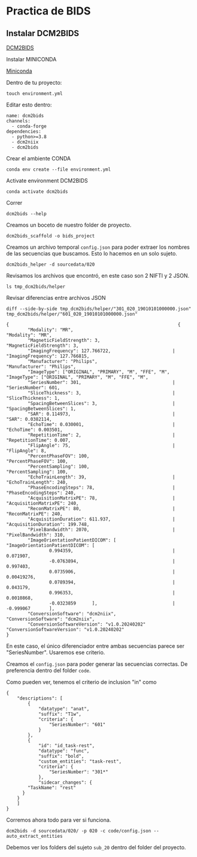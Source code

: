 # Practica de BIDS

## Instalar DCM2BIDS

[DCM2BIDS](https://unfmontreal.github.io/Dcm2Bids)

Instalar MINICONDA

[Miniconda](https://docs.anaconda.com/miniconda/)

Dentro de tu proyecto:

`touch environment.yml`

Editar esto dentro:

```
name: dcm2bids
channels:
  - conda-forge
dependencies:
  - python>=3.8
  - dcm2niix
  - dcm2bids
  ```

Crear el ambiente CONDA

```
conda env create --file environment.yml
```

Activate environment DCM2BIDS

```
conda activate dcm2bids
```

Correr

```
dcm2bids --help
```

Creamos un boceto de nuestro folder de proyecto.

```
dcm2bids_scaffold -o bids_project
```

Creamos un archivo temporal `config.json` para poder extraer los nombres de las secuencias que buscamos. Esto lo hacemos en un solo sujeto. 

```
dcm2bids_helper -d sourcedata/020
```

Revisamos los archivos que encontró, en este caso son 2 NIFTI y 2 JSON.

```
ls tmp_dcm2bids/helper
```

Revisar diferencias entre archivos JSON

```
diff --side-by-side tmp_dcm2bids/helper/"301_020_19010101000000.json" tmp_dcm2bids/helper/"601_020_19010101000000.json"
```

```
{                                                               {
        "Modality": "MR",                                               "Modality": "MR",
        "MagneticFieldStrength": 3,                                     "MagneticFieldStrength": 3,
        "ImagingFrequency": 127.766722,                       |         "ImagingFrequency": 127.766815,
        "Manufacturer": "Philips",                                      "Manufacturer": "Philips",
        "ImageType": ["ORIGINAL", "PRIMARY", "M", "FFE", "M",           "ImageType": ["ORIGINAL", "PRIMARY", "M", "FFE", "M",
        "SeriesNumber": 301,                                  |         "SeriesNumber": 601,
        "SliceThickness": 3,                                  |         "SliceThickness": 1,
        "SpacingBetweenSlices": 3,                            |         "SpacingBetweenSlices": 1,
        "SAR": 0.114973,                                      |         "SAR": 0.0382114,
        "EchoTime": 0.030001,                                 |         "EchoTime": 0.003501,
        "RepetitionTime": 2,                                  |         "RepetitionTime": 0.007,
        "FlipAngle": 75,                                      |         "FlipAngle": 8,
        "PercentPhaseFOV": 100,                                         "PercentPhaseFOV": 100,
        "PercentSampling": 100,                                         "PercentSampling": 100,
        "EchoTrainLength": 39,                                |         "EchoTrainLength": 240,
        "PhaseEncodingSteps": 78,                             |         "PhaseEncodingSteps": 240,
        "AcquisitionMatrixPE": 78,                            |         "AcquisitionMatrixPE": 240,
        "ReconMatrixPE": 80,                                  |         "ReconMatrixPE": 240,
        "AcquisitionDuration": 611.937,                       |         "AcquisitionDuration": 199.748,
        "PixelBandwidth": 2070,                               |         "PixelBandwidth": 310,
        "ImageOrientationPatientDICOM": [                               "ImageOrientationPatientDICOM": [
                0.994359,                                     |                 0.071907,
                -0.0763894,                                   |                 0.997403,
                0.0735906,                                    |                 0.00419276,
                0.0789394,                                    |                 0.043179,
                0.996353,                                     |                 0.0010868,
                -0.0323859      ],                            |                 -0.999067       ],
        "ConversionSoftware": "dcm2niix",                               "ConversionSoftware": "dcm2niix",
        "ConversionSoftwareVersion": "v1.0.20240202"                    "ConversionSoftwareVersion": "v1.0.20240202"
}
```

En este caso, el único diferenciador entre ambas secuencias parece ser "SeriesNumber". Usaremos ese criterio.

Creamos el `config.json` para poder generar las secuencias correctas. De preferencia dentro del folder `code`. 

Como pueden ver, tenemos el criterio de inclusion "in" como 
```
{
    "descriptions": [
        {
            "datatype": "anat",
            "suffix": "T1w",
            "criteria": {
                "SeriesNumber": "601"
            }
        },
        {
            "id": "id_task-rest",
            "datatype": "func",
            "suffix": "bold",
            "custom_entities": "task-rest",
            "criteria": {
                "SeriesNumber": "301*"
            },
            "sidecar_changes": {
        "TaskName": "rest"
      }
	}
    ]
}
```
Corremos ahora todo para ver si funciona.

`dcm2bids -d sourcedata/020/ -p 020 -c code/config.json --auto_extract_entities`

Debemos ver los folders del sujeto `sub_20` dentro del folder del proyecto.





